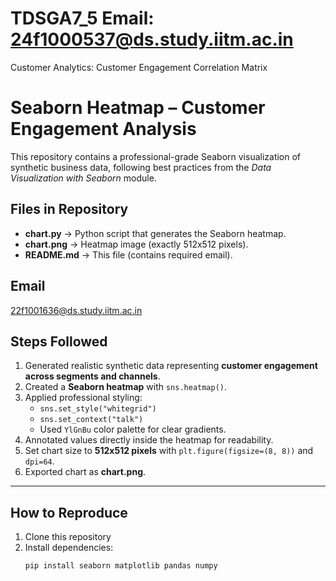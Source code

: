 # TDSGA7_5 Email: 24f1000537@ds.study.iitm.ac.in
Customer Analytics: Customer Engagement Correlation Matrix

# Seaborn Heatmap – Customer Engagement Analysis

This repository contains a professional-grade Seaborn visualization of synthetic business data, following best practices from the *Data Visualization with Seaborn* module.  

## Files in Repository
- **chart.py** → Python script that generates the Seaborn heatmap.  
- **chart.png** → Heatmap image (exactly 512x512 pixels).  
- **README.md** → This file (contains required email).  

## Email
22f1001636@ds.study.iitm.ac.in  

## Steps Followed
1. Generated realistic synthetic data representing **customer engagement across segments and channels**.  
2. Created a **Seaborn heatmap** with `sns.heatmap()`.  
3. Applied professional styling:
   - `sns.set_style("whitegrid")`
   - `sns.set_context("talk")`
   - Used `YlGnBu` color palette for clear gradients.  
4. Annotated values directly inside the heatmap for readability.  
5. Set chart size to **512x512 pixels** with `plt.figure(figsize=(8, 8))` and `dpi=64`.  
6. Exported chart as **chart.png**.  

---

## How to Reproduce
1. Clone this repository  
2. Install dependencies:
   ```bash
   pip install seaborn matplotlib pandas numpy
